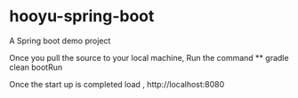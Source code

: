 # hooyu-spring-boot
A Spring boot demo project

Once you pull the source to your local machine, Run the command
**  gradle clean bootRun

Once the start up is completed load , http://localhost:8080





